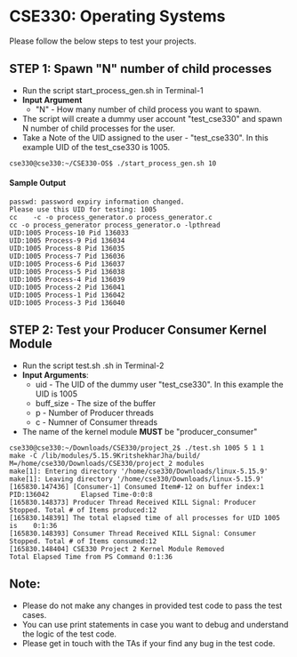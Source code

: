 # CSE330: Operating Systems 

Please follow the below steps to test your projects. 

##  STEP 1: Spawn "N" number of child processes 
  
  - Run the script start_process_gen.sh in Terminal-1 
  - **Input Argument** 
    - "N" - How many number of child process you want to spawn.
  - The script will create a dummy user account "test_cse330" and spawn N number of child processes for the user.
  - Take a Note of the UID assigned to the user - "test_cse330". In this example UID of the test_cse330 is 1005.

```
cse330@cse330:~/CSE330-OS$ ./start_process_gen.sh 10
```

#### Sample Output
```
passwd: password expiry information changed.  
Please use this UID for testing: 1005  
cc    -c -o process_generator.o process_generator.c  
cc -o process_generator process_generator.o -lpthread 
UID:1005 Process-10 Pid 136033  
UID:1005 Process-9 Pid 136034  
UID:1005 Process-8 Pid 136035  
UID:1005 Process-7 Pid 136036  
UID:1005 Process-6 Pid 136037  
UID:1005 Process-5 Pid 136038  
UID:1005 Process-4 Pid 136039  
UID:1005 Process-2 Pid 136041  
UID:1005 Process-1 Pid 136042  
UID:1005 Process-3 Pid 136040  
```

##  STEP 2: Test your Producer Consumer Kernel Module

  - Run the script test.sh .sh in Terminal-2
  - **Input Arguments**: 
    - uid - The UID of the dummy user "test_cse330". In this example the UID is 1005
    - buff_size - The size of the buffer
    - p - Number of Producer threads
    - c - Numner of Consumer threads
  - The name of the kernel module **MUST** be "producer_consumer"


```
cse330@cse330:~/Downloads/CSE330/project_2$ ./test.sh 1005 5 1 1
make -C /lib/modules/5.15.9KritshekharJha/build/ M=/home/cse330/Downloads/CSE330/project_2 modules
make[1]: Entering directory '/home/cse330/Downloads/linux-5.15.9'
make[1]: Leaving directory '/home/cse330/Downloads/linux-5.15.9'
[165830.147436] [Consumer-1] Consumed Item#-12 on buffer index:1 PID:136042        Elapsed Time-0:0:8 
[165830.148373] Producer Thread Received KILL Signal: Producer Stopped. Total # of Items produced:12
[165830.148391] The total elapsed time of all processes for UID 1005 is    0:1:36  
[165830.148393] Consumer Thread Received KILL Signal: Consumer Stopped. Total # of Items consumed:12
[165830.148404] CSE330 Project 2 Kernel Module Removed
Total Elapsed Time from PS Command 0:1:36
```

## Note: 
- Please do not make any changes in provided test code to pass the test cases.
- You can use print statements in case you want to debug and understand the logic of the test code.
- Please get in touch with the TAs if your find any bug in the test code.
